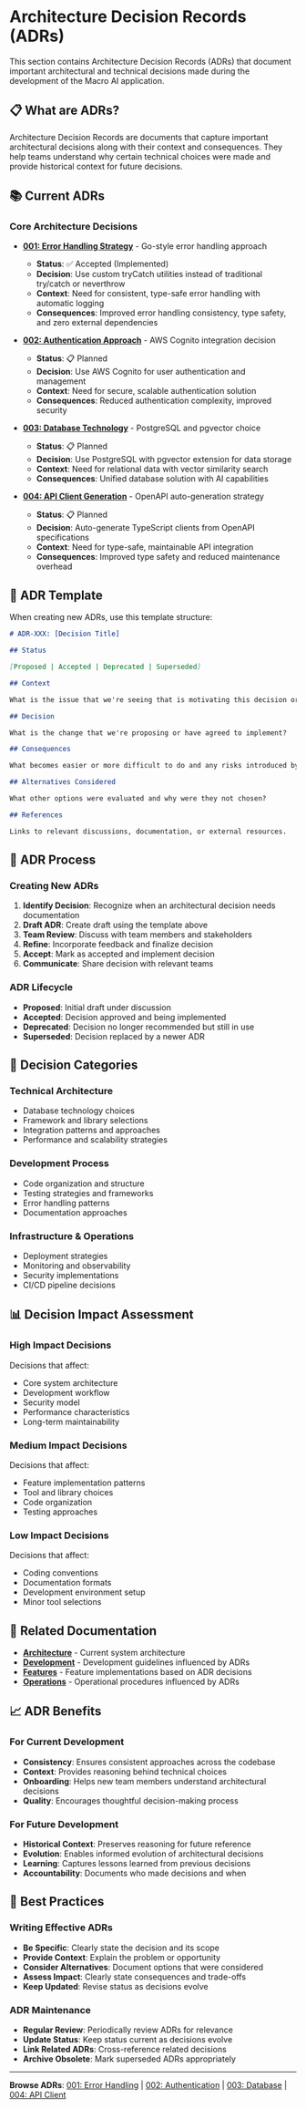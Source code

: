 # Architecture Decision Records (ADRs)

This section contains Architecture Decision Records (ADRs) that document important architectural and technical decisions
made during the development of the Macro AI application.

## 📋 What are ADRs?

Architecture Decision Records are documents that capture important architectural decisions along with their context and
consequences. They help teams understand why certain technical choices were made and provide historical context for
future decisions.

## 📚 Current ADRs

### Core Architecture Decisions

- **[001: Error Handling Strategy](./001-error-handling-strategy.md)** - Go-style error handling approach

  - **Status**: ✅ Accepted (Implemented)
  - **Decision**: Use custom tryCatch utilities instead of traditional try/catch or neverthrow
  - **Context**: Need for consistent, type-safe error handling with automatic logging
  - **Consequences**: Improved error handling consistency, type safety, and zero external dependencies

- **[002: Authentication Approach](./002-authentication-approach.md)** - AWS Cognito integration decision

  - **Status**: 📋 Planned
  - **Decision**: Use AWS Cognito for user authentication and management
  - **Context**: Need for secure, scalable authentication solution
  - **Consequences**: Reduced authentication complexity, improved security

- **[003: Database Technology](./003-database-technology.md)** - PostgreSQL and pgvector choice

  - **Status**: 📋 Planned
  - **Decision**: Use PostgreSQL with pgvector extension for data storage
  - **Context**: Need for relational data with vector similarity search
  - **Consequences**: Unified database solution with AI capabilities

- **[004: API Client Generation](./004-api-client-generation.md)** - OpenAPI auto-generation strategy
  - **Status**: 📋 Planned
  - **Decision**: Auto-generate TypeScript clients from OpenAPI specifications
  - **Context**: Need for type-safe, maintainable API integration
  - **Consequences**: Improved type safety and reduced maintenance overhead

## 📝 ADR Template

When creating new ADRs, use this template structure:

```markdown
# ADR-XXX: [Decision Title]

## Status

[Proposed | Accepted | Deprecated | Superseded]

## Context

What is the issue that we're seeing that is motivating this decision or change?

## Decision

What is the change that we're proposing or have agreed to implement?

## Consequences

What becomes easier or more difficult to do and any risks introduced by this change?

## Alternatives Considered

What other options were evaluated and why were they not chosen?

## References

Links to relevant discussions, documentation, or external resources.
```

## 🔄 ADR Process

### Creating New ADRs

1. **Identify Decision**: Recognize when an architectural decision needs documentation
2. **Draft ADR**: Create draft using the template above
3. **Team Review**: Discuss with team members and stakeholders
4. **Refine**: Incorporate feedback and finalize decision
5. **Accept**: Mark as accepted and implement decision
6. **Communicate**: Share decision with relevant teams

### ADR Lifecycle

- **Proposed**: Initial draft under discussion
- **Accepted**: Decision approved and being implemented
- **Deprecated**: Decision no longer recommended but still in use
- **Superseded**: Decision replaced by a newer ADR

## 🎯 Decision Categories

### Technical Architecture

- Database technology choices
- Framework and library selections
- Integration patterns and approaches
- Performance and scalability strategies

### Development Process

- Code organization and structure
- Testing strategies and frameworks
- Error handling patterns
- Documentation approaches

### Infrastructure & Operations

- Deployment strategies
- Monitoring and observability
- Security implementations
- CI/CD pipeline decisions

## 📊 Decision Impact Assessment

### High Impact Decisions

Decisions that affect:

- Core system architecture
- Development workflow
- Security model
- Performance characteristics
- Long-term maintainability

### Medium Impact Decisions

Decisions that affect:

- Feature implementation patterns
- Tool and library choices
- Code organization
- Testing approaches

### Low Impact Decisions

Decisions that affect:

- Coding conventions
- Documentation formats
- Development environment setup
- Minor tool selections

## 🔗 Related Documentation

- **[Architecture](../architecture/README.md)** - Current system architecture
- **[Development](../development/README.md)** - Development guidelines influenced by ADRs
- **[Features](../features/README.md)** - Feature implementations based on ADR decisions
- **[Operations](../operations/README.md)** - Operational procedures influenced by ADRs

## 📈 ADR Benefits

### For Current Development

- **Consistency**: Ensures consistent approaches across the codebase
- **Context**: Provides reasoning behind technical choices
- **Onboarding**: Helps new team members understand architectural decisions
- **Quality**: Encourages thoughtful decision-making process

### For Future Development

- **Historical Context**: Preserves reasoning for future reference
- **Evolution**: Enables informed evolution of architectural decisions
- **Learning**: Captures lessons learned from previous decisions
- **Accountability**: Documents who made decisions and when

## 🎯 Best Practices

### Writing Effective ADRs

- **Be Specific**: Clearly state the decision and its scope
- **Provide Context**: Explain the problem or opportunity
- **Consider Alternatives**: Document options that were considered
- **Assess Impact**: Clearly state consequences and trade-offs
- **Keep Updated**: Revise status as decisions evolve

### ADR Maintenance

- **Regular Review**: Periodically review ADRs for relevance
- **Update Status**: Keep status current as decisions evolve
- **Link Related ADRs**: Cross-reference related decisions
- **Archive Obsolete**: Mark superseded ADRs appropriately

---

**Browse ADRs**: [001: Error Handling](./001-error-handling-strategy.md) |
[002: Authentication](./002-authentication-approach.md) | [003: Database](./003-database-technology.md) |
[004: API Client](./004-api-client-generation.md)
